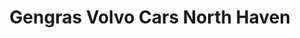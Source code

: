 ---
title: "Gengras Volvo Cars North Haven"
url: /north-haven/gengras-volvo-cars-north-haven/
shop: car
---